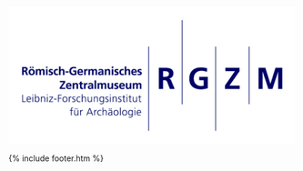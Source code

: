 [![0](https://github.com/RGZM/rgzm.github.io/raw/master/_includes/RGZM-Logo.png)](https://github.com/RGZM/amt-caa2018)


{% include footer.htm %}
